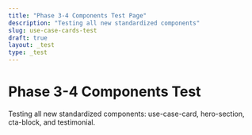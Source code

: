 ```yaml
---
title: "Phase 3-4 Components Test Page"
description: "Testing all new standardized components"
slug: use-case-cards-test
draft: true
layout: _test
type: _test
---
```


# Phase 3-4 Components Test

Testing all new standardized components: use-case-card, hero-section, cta-block, and testimonial.
